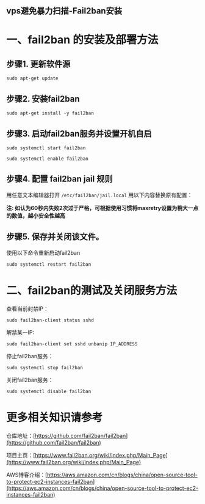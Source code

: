 vps避免暴力扫描-Fail2ban安装
----------------------------

# 一、fail2ban 的安装及部署方法

## 步骤1. 更新软件源

```
sudo apt-get update
```

## 步骤2. 安装fail2ban

```
sudo apt-get install -y fail2ban
```

## 步骤3. 启动fail2ban服务并设置开机自启

```
sudo systemctl start fail2ban

sudo systemctl enable fail2ban
```

## 步骤4. 配置 fail2ban jail 规则

用任意文本编辑器打开 `/etc/fail2ban/jail.local` 用以下内容替换原有配置：

**注: 如认为60秒内失败2次过于严格，可根据使用习惯将maxretry设置为稍大一点的数值，越小安全性越高**

## 步骤5. 保存并关闭该文件。

使用以下命令重新启动fail2ban

```
sudo systemctl restart fail2ban
```

# 二、fail2ban的测试及关闭服务方法

查看当前封禁IP：

```
sudo fail2ban-client status sshd
```

解禁某一IP:

```
sudo fail2ban-client set sshd unbanip IP_ADDRESS
```

停止fail2ban服务：

```
sudo systemctl stop fail2ban
```

关闭fail2ban服务：

```
sudo systemctl disable fail2ban
```

# 更多相关知识请参考

仓库地址：[https://github.com/fail2ban/fail2ban](https://github.com/fail2ban/fail2ban)

项目主页：[https://www.fail2ban.org/wiki/index.php/Main_Page](https://www.fail2ban.org/wiki/index.php/Main_Page)

AWS博客介绍：[https://aws.amazon.com/cn/blogs/china/open-source-tool-to-protect-ec2-instances-fail2ban](https://aws.amazon.com/cn/blogs/china/open-source-tool-to-protect-ec2-instances-fail2ban)
